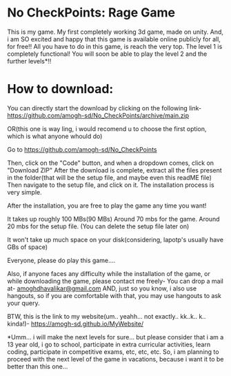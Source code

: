 # No CheckPoints: Rage Game

This is my game. My first completely working 3d game, made on unity.
And, i am SO excited and happy that this game is available online publicly for all, for free!!
All you have to do in this game, is reach the very top. The level 1 is completely functional! You will soon be able to play the level 2 and the further levels*!!

# How to download:
You can directly start the download by clicking on the following link- https://github.com/amogh-sd/No_CheckPoints/archive/main.zip

OR(this one is way ling, i would recomend u to choose the first option, which is what anyone whould do)

Go to https://github.com/amogh-sd/No_CheckPoints

Then, click on the "Code" button, and when a dropdown comes, click on "Download ZIP"
After the download is complete, extract all the files present in the folder(that will be the setup file, and maybe even this readME file)
Then navigate to the setup file, and click on it. The installation process is very simple. 

After the installation, you are free to play the game any time you want!


It takes up roughly 100 MBs(90 MBs)
Around 70 mbs for the game. Around 20 mbs for the setup file.
(You can delete the setup file later on)

It won't take up much space on your disk(considering, lapotp's usually have GBs of space)

Everyone, please do play this game....

Also, if anyone faces any difficulty while the installation of the game, or while downloading the game, please contact me freely-
You can drop a mail at- amoghdhavalikar@gmail.com 
AND, just so you know, i also use hangouts, so if you are comfortable with that, you may use hangouts to ask your query.


BTW, this is the link to my website(um.. yeahh... not exactly.. kk..k.. k.. kinda!)- https://amogh-sd.github.io/MyWebsite/



*Umm... i will make the next levels for sure... but please consider that i am a 13 year old, i go to school, participate in extra curricular activities, learn coding, participate in competitive exams, etc, etc, etc. So, i am planning to proceed with the next level of the game in vacations, because i want it to be better than this one...
